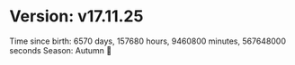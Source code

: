 # Version: v17.11.25
Time since birth: 6570 days, 157680 hours, 9460800 minutes, 567648000 seconds
Season: Autumn 🍁
